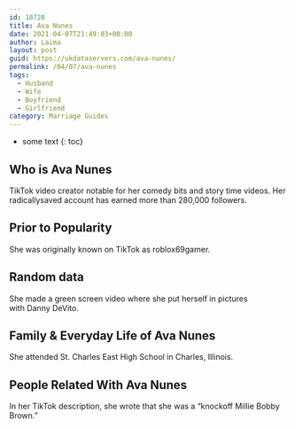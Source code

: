 ```yaml
---
id: 18728
title: Ava Nunes
date: 2021-04-07T21:49:03+00:00
author: Laima
layout: post
guid: https://ukdataservers.com/ava-nunes/
permalink: /04/07/ava-nunes
tags:
  - Husband
  - Wife
  - Boyfriend
  - Girlfriend
category: Marriage Guides
---
```


* some text
{: toc}


## Who is Ava Nunes
                  
                  
                  
TikTok video creator notable for her comedy bits and story time videos. Her radicallysaved account has earned more than 280,000 followers.
                  
              
            
              
            
                
                
                
## Prior to Popularity
                  
                  
                  
She was originally known on TikTok as roblox69gamer.
                  
              
            
              
            
                
                
                
## Random data
                  
                  
                  
She made a green screen video where she put herself in pictures with Danny DeVito.
                  
              
            
              
            
                
                
                
## Family & Everyday Life of Ava Nunes
                  
                  
                  
She attended St. Charles East High School in Charles, Illinois. 
                  
              
            
              
            
                
                
                
## People Related With Ava Nunes
                  
                  
                  
In her TikTok description, she wrote that she was a &#8220;knockoff Millie Bobby Brown.&#8221;
                  
              
            
              
            
                
              
            
              
              
            
            
              
            
          
          
          